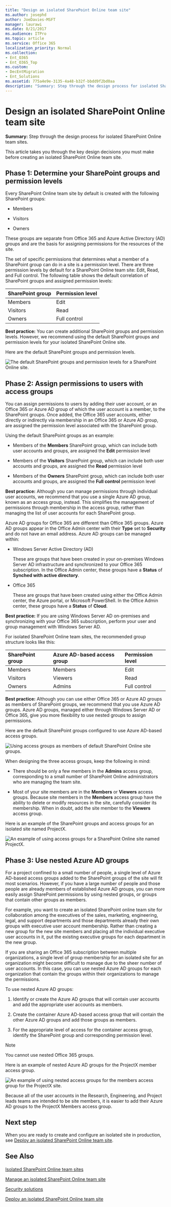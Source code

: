```yaml
---
title: "Design an isolated SharePoint Online team site"
ms.author: josephd
author: JoeDavies-MSFT
manager: laurawi
ms.date: 8/21/2017
ms.audience: ITPro
ms.topic: article
ms.service: Office 365
localization_priority: Normal
ms.collection:
- Ent_O365
- Ent_O365_Top
ms.custom:
- DecEntMigration
- Ent_Solutions
ms.assetid: 775a4e9e-3135-4a48-b32f-bbdd9f2bd0aa
description: "Summary: Step through the design process for isolated SharePoint Online team sites."
---
```


# Design an isolated SharePoint Online team site

 **Summary:** Step through the design process for isolated SharePoint Online team sites.
  
This article takes you through the key design decisions you must make before creating an isolated SharePoint Online team site.
  
## Phase 1: Determine your SharePoint groups and permission levels

Every SharePoint Online team site by default is created with the following SharePoint groups:
  
- <site name> Members
    
- <site name> Visitors
    
- <site name> Owners
    
These groups are separate from Office 365 and Azure Active Directory (AD) groups and are the basis for assigning permissions for the resources of the site.
  
The set of specific permissions that determines what a member of a SharePoint group can do in a site is a permission level. There are three permission levels by default for a SharePoint Online team site: Edit, Read, and Full control. The following table shows the default correlation of SharePoint groups and assigned permission levels:
  
|**SharePoint group**|**Permission level**|
|:-----|:-----|
|<site name> Members  <br/> |Edit  <br/> |
|<site name> Visitors  <br/> |Read  <br/> |
|<site name> Owners  <br/> |Full control  <br/> |
   
 **Best practice:** You can create additional SharePoint groups and permission levels. However, we recommend using the default SharePoint groups and permission levels for your isolated SharePoint Online site.
  
Here are the default SharePoint groups and permission levels.
  
![The default SharePoint groups and permission levels for a SharePoint Online site.](images/3f892ab4-6479-42f0-a505-1ba0ef94b9c6.png)
  
## Phase 2: Assign permissions to users with access groups

You can assign permissions to users by adding their user account, or an Office 365 or Azure AD group of which the user account is a member, to the SharePoint groups. Once added, the Office 365 user accounts, either directly or indirectly via membership in an Office 365 or Azure AD group, are assigned the permission level associated with the SharePoint group.
  
Using the default SharePoint groups as an example:
  
- Members of the **<site name> Members** SharePoint group, which can include both user accounts and groups, are assigned the **Edit** permission level
    
- Members of the **<site name> Visitors** SharePoint group, which can include both user accounts and groups, are assigned the **Read** permission level
    
- Members of the **<site name> Owners** SharePoint group, which can include both user accounts and groups, are assigned the **Full control** permission level
    
 **Best practice:** Although you can manage permissions through individual user accounts, we recommend that you use a single Azure AD group, known as an access group, instead. This simplifies the management of permissions through membership in the access group, rather than managing the list of user accounts for each SharePoint group.
  
Azure AD groups for Office 365 are different than Office 365 groups. Azure AD groups appear in the Office Admin center with their **Type** set to **Security** and do not have an email address. Azure AD groups can be managed within:
  
- Windows Server Active Directory (AD)
    
    These are groups that have been created in your on-premises Windows Server AD infrastructure and synchronized to your Office 365 subscription. In the Office Admin center, these groups have a **Status** of **Synched with active directory**.
    
- Office 365
    
    These are groups that have been created using either the Office Admin center, the Azure portal, or Microsoft PowerShell. In the Office Admin center, these groups have a **Status** of **Cloud**.
    
 **Best practice:** If you are using Windows Server AD on-premises and synchronizing with your Office 365 subscription, perform your user and group management with Windows Server AD.
  
For isolated SharePoint Online team sites, the recommended group structure looks like this:
  
|**SharePoint group**|**Azure AD-based access group**|**Permission level**|
|:-----|:-----|:-----|
|<site name> Members  <br/> |<site name> Members  <br/> |Edit  <br/> |
|<site name> Visitors  <br/> |<site name> Viewers  <br/> |Read  <br/> |
|<site name> Owners  <br/> |<site name> Admins  <br/> |Full control  <br/> |
   
 **Best practice:** Although you can use either Office 365 or Azure AD groups as members of SharePoint groups, we recommend that you use Azure AD groups. Azure AD groups, managed either through Windows Server AD or Office 365, give you more flexibility to use nested groups to assign permissions.
  
Here are the default SharePoint groups configured to use Azure AD-based access groups.
  
![Using access groups as members of default SharePoint Online site groups.](images/50a76328-ae69-483e-9029-ac4e7357b5ef.png)
  
When designing the three access groups, keep the following in mind:
  
- There should be only a few members in the **<site name> Admins** access group, corresponding to a small number of SharePoint Online administrators who are managing the team site.
    
- Most of your site members are in the **<site name> Members** or **<site name> Viewers** access groups. Because site members in the **<site name> Members** access group have the ability to delete or modify resources in the site, carefully consider its membership. When in doubt, add the site member to the **<site name> Viewers** access group.
    
Here is an example of the SharePoint groups and access groups for an isolated site named ProjectX.
  
![An example of using access groups for a SharePoint Online site named ProjectX.](images/13afe542-9ffd-4671-9f48-210a0e2a502a.png)
  
## Phase 3: Use nested Azure AD groups

For a project confined to a small number of people, a single level of Azure AD-based access groups added to the SharePoint groups of the site will fit most scenarios. However, if you have a large number of people and those people are already members of established Azure AD groups, you can more easily assign SharePoint permissions by using nested groups, or groups that contain other groups as members.
  
For example, you want to create an isolated SharePoint online team site for collaboration among the executives of the sales, marketing, engineering, legal, and support departments and those departments already their own groups with executive user account membership. Rather than creating a new group for the new site members and placing all the individual executive user accounts in it, put the existing executive groups for each department in the new group.
  
 If you are sharing an Office 365 subscription between multiple organizations, a single level of group membership for an isolated site for an organization might become difficult to manage due to the sheer number of user accounts. In this case, you can use nested Azure AD groups for each organization that contain the groups within their organizations to manage the permissions.
  
To use nested Azure AD groups:
  
1. Identify or create the Azure AD groups that will contain user accounts and add the appropriate user accounts as members.
    
2. Create the container Azure AD-based access group that will contain the other Azure AD groups and add those groups as members.
    
3.  For the appropriate level of access for the container access group, identify the SharePoint group and corresponding permission level.
    
> [!NOTE]
> You cannot use nested Office 365 groups. 
  
Here is an example of nested Azure AD groups for the ProjectX member access group.
  
![An example of using nested access groups for the members access group for the ProjectX site.](images/2abca710-bf9e-4ce8-9bcd-a8e128264fb1.png)
  
Because all of the user accounts in the Research, Engineering, and Project leads teams are intended to be site members, it is easier to add their Azure AD groups to the ProjectX Members access group.
  
## Next step

When you are ready to create and configure an isolated site in production, see [Deploy an isolated SharePoint Online team site](deploy-an-isolated-sharepoint-online-team-site.md).
  
## See Also

#### 

[Isolated SharePoint Online team sites](isolated-sharepoint-online-team-sites.md)
  
[Manage an isolated SharePoint Online team site](manage-an-isolated-sharepoint-online-team-site.md)
  
[Security solutions](security-solutions.md)

[Deploy an isolated SharePoint Online team site](deploy-an-isolated-sharepoint-online-team-site.md)

#### 


